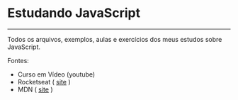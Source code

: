 # Estudando JavaScript
---

Todos os arquivos, exemplos, aulas e exercícios dos meus estudos sobre JavaScript.

Fontes:
* Curso em Vídeo (youtube)
* Rocketseat ( [site](https://app.rockeatseat.com.br/dashboard) )
* MDN ( [site](https://developer.mozilla.org/pt-BR/docs/Web/JavaScript) )
